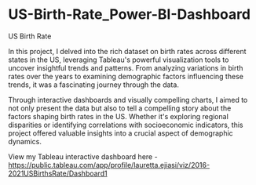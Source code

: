 # US-Birth-Rate_Power-BI-Dashboard
US Birth Rate

In this project, I delved into the rich dataset on birth rates across different states in the US, leveraging Tableau's powerful visualization tools to uncover insightful trends and patterns. From analyzing variations in birth rates over the years to examining demographic factors influencing these trends, it was a fascinating journey through the data.

Through interactive dashboards and visually compelling charts, I aimed to not only present the data but also to tell a compelling story about the factors shaping birth rates in the US. Whether it's exploring regional disparities or identifying correlations with socioeconomic indicators, this project offered valuable insights into a crucial aspect of demographic dynamics.

View my Tableau interactive dashboard here - https://public.tableau.com/app/profile/lauretta.ejiasi/viz/2016-2021USBirthsRate/Dashboard1
